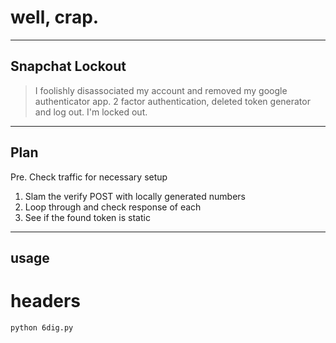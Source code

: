 # well, crap.

----
## Snapchat Lockout


> I foolishly disassociated my account and removed my google authenticator app. 2 factor authentication, deleted token generator and log out. I'm locked out. 

----
## Plan
Pre. Check traffic for necessary setup  
1. Slam the verify POST with locally generated numbers  
2. Loop through and check response of each  
3. See if the found token is static  

----
## usage
# headers

    python 6dig.py
